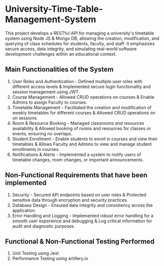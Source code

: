 # University-Time-Table-Management-System
This project develops a RESTful API for managing a university's timetable system using Node JS & Mongo DB, allowing the creation, modification, and querying of class schedules for students, faculty, and staff. It emphasizes secure access, data integrity, and simulating real-world software development challenges within an educational context.

Main Functionalities of the System
-----------------------------
1. User Roles and Authentication - Defined multiple user roles with different access levels & Implemented secure login functionality and session management using JWT.
2. Course Management - Allowed CRUD operations on courses & Enable Admins to assign Faculty to courses.
3. Timetable Management - Facilitated the creation and modification of weekly timetables for different courses & Allowed CRUD operations on on sessions.
4. Room & Resource Booking - Managed classrooms and resources availability & Allowed booking of rooms and resources for classes or events, ensuring no overlaps.
5. Student Enrollment - Enable students to enroll in courses and view their timetables & Allows Faculty and Admins to view and manage student enrollments in courses.
6. Notifications & Alerts - Implemented a system to notify users of timetable changes, room changes, or important announcements.

Non-Functional Requirements that have been implemented
------------------------------------------------------------
1. Security - Secured API endpoints based on user roles & Protected sensitive data through encryption and security practices.
2. Database Design - Ensured data integrity and consistency across the application.
3. Error Handling and Logging - Implemented robust error handling for a smooth user experience and debugging & Log critical information for audit and diagnostic purposes.

Functional & Non-Functional Testing Performed
---------------------------------------------------
1. Unit Testing using Jest
2. Performance Testing using artillery.io
